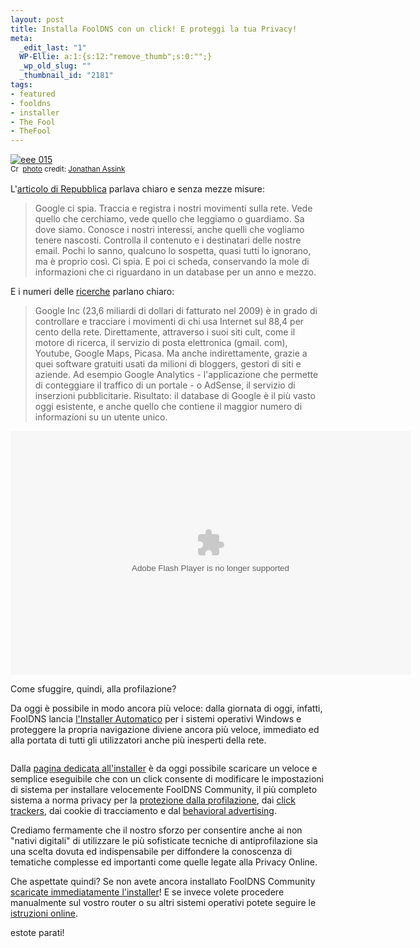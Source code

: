 ```yaml
--- 
layout: post
title: Installa FoolDNS con un click! E proteggi la tua Privacy!
meta: 
  _edit_last: "1"
  WP-Ellie: a:1:{s:12:"remove_thumb";s:0:"";}
  _wp_old_slug: ""
  _thumbnail_id: "2181"
tags: 
- featured
- fooldns
- installer
- The Fool
- TheFool
---
```

<a href="http://www.flickr.com/photos/19702022@N00/2218415080/" title="eee 015" target="_blank"><img src="http://farm3.static.flickr.com/2124/2218415080_1456478bd2.jpg" alt="eee 015" border="0" /></a>  
<small><a href="http://creativecommons.org/licenses/by-nd/2.0/" title="Attribution-NoDerivs License" target="_blank"><img src="http://www.lastknight.com/wp-content/plugins/photo-dropper/images/cc.png" alt="Creative Commons License" border="0" width="16" height="16" align="absmiddle" /></a> <a href="http://www.photodropper.com/photos/" target="_blank">photo</a> credit: <a href="http://www.flickr.com/photos/19702022@N00/2218415080/" title="Jonathan Assink" target="_blank">Jonathan Assink</a></small>

L'<a href="http://www.repubblica.it/tecnologia/2010/08/13/news/google_spia-6257171/">articolo di Repubblica</a> parlava  chiaro e senza mezze misure:  

<blockquote>Google ci spia. Traccia e registra i nostri movimenti sulla rete. Vede quello che cerchiamo, vede quello che leggiamo o guardiamo. Sa dove siamo. Conosce i nostri interessi, anche quelli che vogliamo tenere nascosti. Controlla il contenuto e i destinatari delle nostre email. Pochi lo sanno, qualcuno lo sospetta, quasi tutti lo ignorano, ma è proprio così. Ci spia. E poi ci scheda, conservando la mole di informazioni che ci riguardano in un database per un anno e mezzo.   
</blockquote>

E i numeri delle <a href="http://bits.blogs.nytimes.com/2009/06/02/google-is-top-tracker-of-surfers-in-study/?hp">ricerche</a> parlano chiaro:
<blockquote>Google Inc (23,6 miliardi di dollari di fatturato nel 2009) è in grado di controllare e tracciare i movimenti di chi usa Internet sul 88,4 per cento della rete. Direttamente, attraverso i suoi siti cult, come il motore di ricerca, il servizio di posta elettronica (gmail.  com), Youtube, Google Maps, Picasa. Ma anche indirettamente, grazie a quei software gratuiti usati da milioni di bloggers, gestori di siti e aziende. Ad esempio Google Analytics - l'applicazione che permette di conteggiare il traffico di un portale - o AdSense, il servizio di inserzioni pubblicitarie. Risultato: il database di Google è il più vasto oggi esistente, e anche quello che contiene il maggior numero di informazioni su un utente unico.  
</blockquote>
  
<object classid="clsid:d27cdb6e-ae6d-11cf-96b8-444553540000" codebase="http://download.macromedia.com/pub/shockwave/cabs/flash/swflash.cab#version=10,0,0,0" width="640" height="390"><param name="movie" value="http://tv.repubblica.it/static/swf/z_adv_player.swf"></param><param name="allowScriptAccess" value="always" /><param name="allowFullScreen" value="true"></param><param value="bgColor=black&amp;autostart=false&amp;keyT=&amp;key=&amp;baseURL=http://tv.repubblica.it/static/images/player/&amp;file=repubblicatv/file/2010/08/google_servizioprofiling120810.mp4&amp;repeat=false&amp;logo=1&amp;strip=0&amp;nielsenBrand=repubblicatv_&amp;brand=brand_repubblicaradio&amp;dState=normal&amp;scaleMethod=fit&amp;rel=false&amp;fsType=fl&amp;baseURL=http://tv.repubblica.it/static/images/player/&amp;videoTitle=Veniamo tutti schedati da internet&amp;streamURL=http://tv.repubblica.it/le-inchieste/veniamo-tutti-schedati-da-internet/51691?video&amp;nielsenBrand=repubblicatv_&amp;pub=tecno_e_scienze###" name="flashvars"><embed src="http://tv.repubblica.it/static/swf/z_adv_player.swf" allowScriptAccess="always"  type="application/x-shockwave-flash" allowfullscreen="true" width="640" height="390" flashvars="bgColor=black&amp;autostart=false&amp;keyT=&amp;key=&amp;baseURL=http://tv.repubblica.it/static/images/player/&amp;file=repubblicatv/file/2010/08/google_servizioprofiling120810.mp4&amp;repeat=false&amp;logo=1&amp;strip=0&amp;nielsenBrand=repubblicatv_&amp;brand=brand_repubblicaradio&amp;dState=normal&amp;scaleMethod=fit&amp;rel=false&amp;fsType=fl&amp;baseURL=http://tv.repubblica.it/static/images/player/&amp;videoTitle=Veniamo tutti schedati da internet&amp;streamURL=http://tv.repubblica.it/le-inchieste/veniamo-tutti-schedati-da-internet/51691?video&amp;nielsenBrand=repubblicatv_&amp;pub=tecno_e_scienze###"></embed></object>

Come sfuggire, quindi, alla profilazione?   
  
Da oggi è possibile in modo ancora più veloce: dalla giornata di oggi, infatti, FoolDNS lancia <a href="http://www.fooldns.com/fooldns-community/download/">l'Installer Automatico</a> per i sistemi operativi Windows e proteggere la propria navigazione diviene ancora più veloce, immediato ed alla portata di tutti gli utilizzatori anche più inesperti della rete.

<div class="installer" style="text-align:right">
<a href="http://www.fooldns.com/fooldns-community/download/"><img alt="" src="http://www.fooldns.com/wp-content/themes/c3/images/fdns-installer.png"</a/>
</a></div>

Dalla <a href="http://www.fooldns.com/fooldns-community/download/">pagina dedicata all'installer</a> è da oggi possibile scaricare un veloce e semplice eseguibile che con un click consente di modificare le impostazioni di sistema per installare velocemente FoolDNS Community, il più completo sistema a norma privacy per la <a href="http://www.fooldns.com/fooldns-community/">protezione dalla profilazione</a>, dai <a href="http://www.fooldns.com/fooldns-community/">click trackers</a>, dai cookie di tracciamento e dal <a href="http://www.fooldns.com/fooldns-community/">behavioral advertising</a>.  
  
Crediamo fermamente che il nostro sforzo per consentire anche ai non "nativi digitali" di utilizzare le più sofisticate tecniche di antiprofilazione sia una scelta dovuta ed indispensabile per diffondere la conoscenza di tematiche complesse ed importanti come quelle legate alla Privacy Online.  
  
Che aspettate quindi? Se non avete ancora installato FoolDNS Community <a href="http://www.fooldns.com/fooldns-community/download/">scaricate immediatamente l'installer</a>! E se invece volete procedere manualmente sul vostro router o su altri sistemi operativi potete seguire le <a href="http://www.fooldns.com/fooldns-community/come-si-installa/">istruzioni online</a>.

estote parati!
